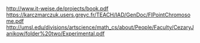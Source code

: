 http://www.it-weise.de/projects/book.pdf
https://karczmarczuk.users.greyc.fr/TEACH/IAD/GenDoc/FlPointChromosome.pdf
http://umsl.edu/divisions/artscience/math_cs/about/People/Faculty/CezaryJanikow/folder%20two/Experimental.pdf
